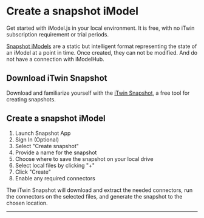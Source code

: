 # Create a snapshot iModel

Get started with iModel.js in your local environment. It is free, with no iTwin subscription requirement or trial periods.

[Snapshot iModels]($docs/learning/backend/accessingimodels.md/#snapshot-imodels) are a static but intelligent format representing the state of an iModel at a point in time. Once created, they can not be modified. And do not have a connection with iModelHub.

## Download iTwin Snapshot

Download and familiarize yourself with the [iTwin Snapshot]($docs/learning/tutorials/itwin-snapshot-app.md), a free tool for creating snapshots.

## Create a snapshot iModel

1. Launch Snapshot App
1. Sign In (Optional)
1. Select "Create snapshot"
1. Provide a name for the snapshot
1. Choose where to save the snapshot on your local drive
1. Select local files by clicking "+"
1. Click "Create"
1. Enable any required connectors

The iTwin Snapshot will download and extract the needed connectors, run the connectors on the selected files, and generate the snapshot to the chosen location.

---

<style>
    a#getting-started---explore-imodel {
        display: none;
    }
</style>
